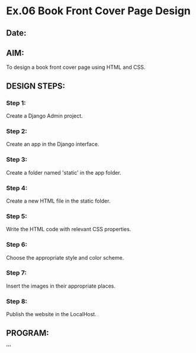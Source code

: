 # Ex.06 Book Front Cover Page Design
## Date:

## AIM:
To design a book front cover page using HTML and CSS.

## DESIGN STEPS:

### Step 1:
Create a Django Admin project.

### Step 2:
Create an app in the Django interface.

### Step 3:
Create a folder named 'static' in the app folder.

### Step 4:
Create a new HTML file in the static folder.

### Step 5:
Write the HTML code with relevant CSS properties.

### Step 6:
Choose the appropriate style and color scheme.

### Step 7:
Insert the images in their appropriate places.

### Step 8:
Publish the website in the LocalHost.

## PROGRAM:
'''<style>
    .bookpage{
        width: 400px;
        height: 600px;
        color:gray;
        margin-left: auto;
        margin-right: auto;
        padding: 20px;
        font-family: 'Franklin Gothic Medium', 'Arial Narrow', Arial, sans-serif;
        background-image: url(OIP.jpeg);
        filter: blur(8px);
        -webkit-filter: blur(5px);
        background-blend-mode: lighten;

    }
        
    
    .insight{
        color: paleturquoise;
    
    }
    
    
    .hrstyle{
        width:100px;
    }
    .author{
    
        display: inline;
        position: relative;
        color:black;
        top:160px;
        
        font-family:Georgia;
        font-size: medium;
    }
    .booktitle{
        font-family: 'Courier New', Courier, monospace;
        font-size: larger;
        text-align: center;
        position: relative;
        top: 30px;
    
    }
    .id {
        width:500px;
        position: relative;
        top:175px;
        
    }
    .pub{
        font-size: medium;
        position: relative;
        top:135px;
        left:330px;
    }
    .ed{
        color: red;
        font-size: medium;
        font-family: Verdana;
        position:relative;
        top:80px;
    
    }
    .subtitle{
        font-family:Tahoma;
        font-size: large;
        position: relative;
        top:40px;
    }
    .mypic{
        position: relative;
        top: 120px;
        left: 260px;
        width: 100px;
        height: 90px;
        border-radius:50%;
        background-size: cover;
    }
    </style>
    <title>Book Cover Page</title>
    </head>
    <body>
    <div class="bookpage">
        <div class="insight">
            INSIGHT EXPERIENCE
        </div>
        <div class="hrstyle">
            <hr style="color: yellow;">
        </div>
        <div class="booktitle">
            <h1><b>GAME THEORY AND COMPUTATIONAL MECHANISM DESIGN.</b></h1></div>
        <div class="mypic">
            <img src="my.jpg" width="130" height="145" alt="">
        </div>
        <div class="id">
            <hr style="color: brown;">
        </div>
        <div class="author">
           <p><b>Naveen kumar V</b></p>
        </div>
        <div class="ed">
            <b>Limited Edition</b>
        </div>
    </div>
    </body>
'''

## OUTPUT:

<img width="620" alt="out" src="https://github.com/NaveenKumarV2005/cover/assets/151476286/ff4d76c2-7e9b-4862-beb0-4b4f74d05dcf">

## RESULT:
The program for designing book front cover page using HTML and CSS is completed successfully.
